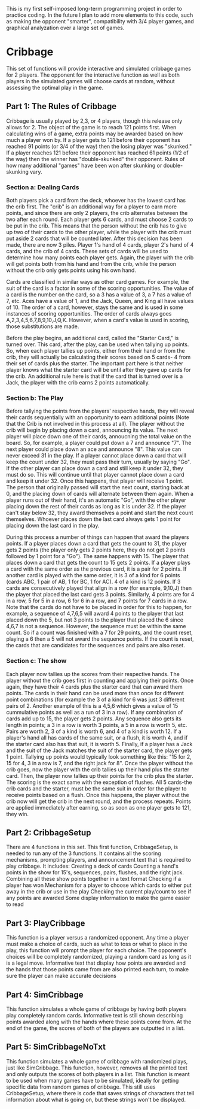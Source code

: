 This is my first self-imposed long-term programming project in order to practice coding. In the future I plan to add more elements to this code, such as making the opponent "smarter", compatibility with 3/4 player games, and graphical analyzation over a large set of games.

# Cribbage
This set of functions will provide interactive and simulated cribbage games for 2 players. The opponent for the interactive function as well as both players in the simulated games will choose cards at random, without assessing the optimal play in the game.

## Part 1: The Rules of Cribbage

Cribbage is usually played by 2,3, or 4 players, though this release only allows for 2. The object of the game is to reach 121 points first. When calculating wins of a game, extra points may be awarded based on how much a player won by. If a player gets to 121 before their opponent has reached 91 points (or 3/4 of the way) then the losing player was "skunked." If a player reaches 121 before their opponent has reached 61 points (1/2 of the way) then the winner has "double-skunked" their opponent. Rules of how many additional "games" have been won after skunking or double-skunking vary.

### Section a: Dealing Cards

Both players pick a card from the deck, whoever has the lowest card has the crib first. The "crib" is an additional way for a player to earn more points, and since there are only 2 players, the crib alternates between the two after each round. Each player gets 6 cards, and must choose 2 cards to be put in the crib. This means that the person without the crib has to give up two of their cards to the other player, while the player with the crib must put aside 2 cards that will be counted later. After this decision has been made, there are now 3 piles. Player 1's hand of 4 cards, player 2's hand of 4 cards, and the crib of 4 cards. These sets of cards will be used to determine how many points each player gets. Again, the player with the crib will get points both from his hand and from the crib, while the person without the crib only gets points using his own hand.

Cards are classified in similar ways as other card games. For example, the suit of the card is a factor in some of the scoring opportunities. The value of a card is the number on the card, so a 3 has a value of 3, a 7 has a value of 7, etc. Aces have a value of 1, and the Jack, Queen, and King all have values of 10. The order of a card, however, stays the same and is used in some instances of scoring opportunities. The order of cards always goes A,2,3,4,5,6,7,8,9,10,J,Q,K. However, when a card's value is used in scoring, those substitutions are made.

Before the play begins, an additional card, called the "Starter Card," is turned over. This card, after the play, can be used when tallying up points. So, when each player tallies up points, either from their hand or from the crib, they will actually be calculating their scores based on 5 cards- 4 from their set of cards plus the starter. The important part here is that neither player knows what the starter card will be until after they gave up cards for the crib. An additional rule here is that if the card that is turned over is a Jack, the player with the crib earns 2 points automatically.

### Section b: The Play

Before tallying the points from the players' respective hands, they will reveal their cards sequentially with an opportunity to earn additional points (Note that the Crib is not involved in this process at all). The player without the crib will begin by placing down a card, announcing its value. The next player will place down one of their cards, annoucning the total value on the board. So, for example, a player could put down a 7 and announce "7". The next player could place down an ace and announce "8". This value can never exceed 31 in the play. If a player cannot place down a card that will keep the count under 32, they must pass their turn, usually by saying "Go". If the other player can place down a card and still keep it under 32, they must do so. This will continue until that player cannot place down a card and keep it under 32. Once this happens, that player will receive 1 point. The person that originally passed will start the next count, starting back at 0, and the placing down of cards will alternate between them again. When a player runs out of their hand, it's an automatic "Go", with the other player placing down the rest of their cards as long as it is under 32. If the player can't stay below 32, they award themselves a point and start the next count themselves. Whoever places down the last card always gets 1 point for placing down the last card in the play.

During this process a number of things can happen that award the players points. If a player places down a card that gets the count to 31, the player gets 2 points (the player only gets 2 points here, they do not get 2 points followed by 1 point for a "Go"). The same happens with 15. The player that places down a card that gets the count to 15 gets 2 points. If a player plays a card with the same order as the previous card, it is a pair for 2 points. If another card is played with the same order, it is 3 of a kind for 6 points (cards ABC, 1 pair of AB, 1 for BC, 1 for AC). 4 of a kind is 12 points. If 3 cards are consecutively played that align in a row (for example, 9,10,J) then the player that placed the last card gets 3 points. Similarly, 4 points are for 4 in a row, 5 for 5 in a row, 6 for 6 in a row, and 7 points for 7 cards in a row. Note that the cards do not have to be placed in order for this to happen, for example, a sequence of 4,7,6,5 will award 4 points to the player that last placed down the 5, but not 3 points to the player that placed the 6 since 4,6,7 is not a sequence. However, the sequence must be within the same count. So if a count was finished with a 7 for 29 points, and the count reset, playing a 6 then a 5 will not award the sequence points. If the count is reset, the cards that are candidates for the sequences and pairs are also reset.

### Section c: The show

Each player now tallies up the scores from their respective hands. The player without the crib goes first in counting and applying their points. Once again, they have their 4 cards plus the starter card that can award them points. The cards in their hand can be used more than once for different point combinations (for example the 3 of a kind for 6 was just 3 different pairs of 2. Another example of this is a 4,5,6 which gives a value of 15 cummulative points as well as a run of 3 in a row). If any combination of cards add up to 15, the player gets 2 points. Any sequence also gets its length in points; a 3 in a row is worth 3 points, a 5 in a row is worth 5, etc. Pairs are worth 2, 3 of a kind is worth 6, and 4 of a kind is worth 12. If a player's hand all has cards of the same suit, or a flush, it is worth 4, and if the starter card also has that suit, it is worth 5. Finally, if a player has a Jack and the suit of the Jack matches the suit of the starter card, the player gets 1 point. Tallying up points would typically look something like this: "15 for 2, 15 for 4, 3 in a row is 7, and the right jack for 8". Once the player without the crib goes, now the player with the crib tallies up their hand plus the starter card. Then, the player now tallies up their points for the crib plus the starter. The scoring is the exact same with the exception of flushes. All 5 cards-the crib cards and the starter, must be the same suit in order for the player to receive points based on a flush. Once this happens, the player without the crib now will get the crib in the next round, and the process repeats. Points are applied immediately after earning, so as soon as one player gets to 121, they win.

## Part 2: CribbageSetup

There are 4 functions in this set. This first function, CribbageSetup, is needed to run any of the 3 functions. It contains all the scoring mechanisms, prompting players, and announcement text that is required to play cribbage. It includes:
Creating a deck of cards
Counting a hand's points in the show for 15's, sequences, pairs, flushes, and the right jack.
Combining all these show points together in a text format
Checking if a player has won
Mechanism for a player to choose which cards to either put away in the crib or use in the play
Checking the current play/count to see if any points are awarded
Some display information to make the game easier to read

## Part 3: PlayCribbage

This function is a player versus a randomized opponent. Any time a player must make a choice of cards, such as what to toss or what to place in the play, this function will prompt the player for each choice. The opponent's choices will be completely randomized, playing a random card as long as it is a legal move. Informative text that display how points are awarded and the hands that those points came from are also printed each turn, to make sure the player can make accurate decisions

## Part 4: SimCribbage

This function simulates a whole game of cribbage by having both players play completely random cards. Informative text is still shown describing points awarded along with the hands where these points come from. At the end of the game, the scores of both of the players are outputted in a list.

## Part 5: SimCribbageNoTxt

This function simulates a whole game of cribbage with randomized plays, just like SimCribbage. This function, however, removes all the printed text and only outputs the scores of both players in a list. This function is meant to be used when many games have to be simulated, ideally for getting specific data from random games of cribbage. This still uses CribbageSetup, where there is code that saves strings of characters that tell information about what is going on, but these strings won't be displayed.
